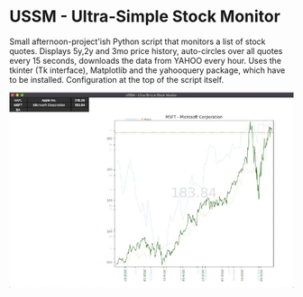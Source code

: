 # USSM - Ultra-Simple Stock Monitor

Small afternoon-project'ish Python script that monitors a list of stock quotes. Displays 5y,2y and 3mo price history, auto-circles over all quotes every 15 seconds, downloads the data from YAHOO every hour. Uses the tkinter (Tk interface), Matplotlib and the yahooquery package, which have to be installed. Configuration at the top of the script itself.

![Screenshot](https://raw.githubusercontent.com/imifos/us-stockmonitor/master/ussm.jpg)


